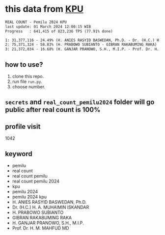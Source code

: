 # this data from [KPU](https://pemilu2024.kpu.go.id/)

```txt
REAL COUNT - Pemilu 2024 KPU
last update: 01 March 2024 12:00:15 WIB
Progress   : 641,415 of 823,236 TPS (77.91% done)

1: 31,377,116 - 24.49% (H. ANIES RASYID BASWEDAN, Ph.D. - Dr. (H.C.) H. A. MUHAIMIN ISKANDAR)
2: 75,371,324 - 58.83% (H. PRABOWO SUBIANTO - GIBRAN RAKABUMING RAKA)
3: 21,372,834 - 16.68% (H. GANJAR PRANOWO, S.H., M.I.P. - Prof. Dr. H. M. MAHFUD MD)
```

## how to use?

1. clone this repo.
2. run file `run.py`.
3. choose number.

## `secrets` and `real_count_pemilu2024` folder will go public after real count is 100%

## profile visit

1042

## keyword

- pemilu
- real count
- real count pemilu
- real count pemilu 2024
- kpu
- pemilu 2024
- pemilu 2024 kpu
- H. ANIES RASYID BASWEDAN, Ph.D.
- Dr. (H.C.) H. A. MUHAIMIN ISKANDAR
- H. PRABOWO SUBIANTO
- GIBRAN RAKABUMING RAKA
- H. GANJAR PRANOWO, S.H., M.I.P.
- Prof. Dr. H. M. MAHFUD MD
